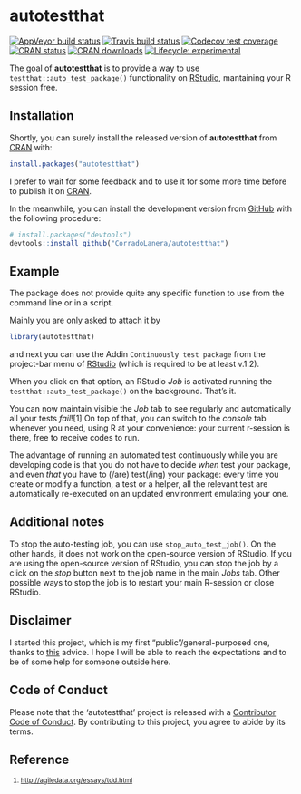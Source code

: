 
<!-- README.md is generated from README.Rmd. Please edit that file -->

# autotestthat

<!-- badges: start -->

[![AppVeyor build
status](https://ci.appveyor.com/api/projects/status/github/CorradoLanera/autotestthat?branch=master&svg=true)](https://ci.appveyor.com/project/CorradoLanera/autotestthat)
[![Travis build
status](https://travis-ci.org/CorradoLanera/autotestthat.svg?branch=master)](https://travis-ci.org/CorradoLanera/autotestthat)
[![Codecov test
coverage](https://codecov.io/gh/CorradoLanera/autotestthat/branch/master/graph/badge.svg)](https://codecov.io/gh/CorradoLanera/autotestthat?branch=master)
[![CRAN
status](https://www.r-pkg.org/badges/version/autotestthat)](https://CRAN.R-project.org/package=autotestthat)
[![CRAN
downloads](https://cranlogs.r-pkg.org/badges/grand-total/autotestthat.svg?color=orange)](https://cranlogs.r-pkg.org/badges/grand-total/autotestthat)
[![Lifecycle:
experimental](https://img.shields.io/badge/lifecycle-maturing-blue.svg)](https://www.tidyverse.org/lifecycle/#maturing)
<!-- badges: end -->

The goal of **autotestthat** is to provide a way to use
`testthat::auto_test_package()` functionality on
[RStudio](https://www.rstudio.com/), mantaining your R session free.

## Installation

Shortly, you can surely install the released version of **autotestthat**
from [CRAN](https://CRAN.R-project.org) with:

``` r
install.packages("autotestthat")
```

I prefer to wait for some feedback and to use it for some more time
before to publish it on [CRAN](https://CRAN.R-project.org).

In the meanwhile, you can install the development version from
[GitHub](https://github.com/) with the following procedure:

``` r
# install.packages("devtools")
devtools::install_github("CorradoLanera/autotestthat")
```

## Example

The package does not provide quite any specific function to use from the
command line or in a script.

Mainly you are only asked to attach it by

``` r
library(autotestthat)
```

and next you can use the Addin `Continuously test package` from the
project-bar menu of [RStudio](https://www.rstudio.com/) (which is
required to be at least v.1.2).

When you click on that option, an RStudio *Job* is activated running the
`testthat::auto_test_package()` on the background. That’s it.

You can now maintain visible the *Job* tab to see regularly and
automatically all your tests *fail*\!\[1\] On top of that, you can
switch to the *console* tab whenever you need, using R at your
convenience: your current r-session is there, free to receive codes to
run.

The advantage of running an automated test continuously while you are
developing code is that you do not have to decide *when* test your
package, and even *that* you have to (/are) test(/ing) your package:
every time you create or modify a function, a test or a helper, all the
relevant test are automatically re-executed on an updated environment
emulating your one.

## Additional notes

To stop the auto-testing job, you can use `stop_auto_test_job()`. On the
other hands, it does not work on the open-source version of RStudio. If
you are using the open-source version of RStudio, you can stop the job
by a click on the *stop* button next to the job name in the main *Jobs*
tab. Other possible ways to stop the job is to restart your main
R-session or close RStudio.

## Disclaimer

I started this project, which is my first “public”/general-purposed one,
thanks to
[this](https://github.com/r-lib/testthat/pull/892#issuecomment-513226687)
advice. I hope I will be able to reach the expectations and to be of
some help for someone outside here.

## Code of Conduct

Please note that the ‘autotestthat’ project is released with a
[Contributor Code of Conduct](.github/CODE_OF_CONDUCT.md). By
contributing to this project, you agree to abide by its terms.

## Reference

<small>

1.  <http://agiledata.org/essays/tdd.html>

